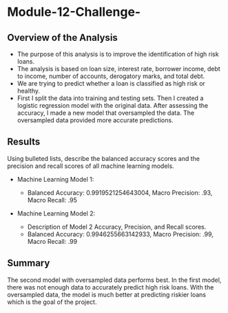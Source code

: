 # Module-12-Challenge-

## Overview of the Analysis

* The purpose of this analysis is to improve the identification of high risk loans. 
* The analysis is based on loan size, interest rate, borrower income, debt to income, number of accounts, derogatory marks, and total debt. 
* We are trying to predict whether a loan is classified as high risk or healthy. 
* First I split the data into training and testing sets. Then I created a logistic regression model with the original data. After assessing the accuracy, I made a new model that oversampled the data. The oversampled data provided more accurate predictions. 


## Results

Using bulleted lists, describe the balanced accuracy scores and the precision and recall scores of all machine learning models.

* Machine Learning Model 1:
  * Balanced Accuracy: 0.9919521254643004, Macro Precision: .93, Macro Recall: .95



* Machine Learning Model 2:
  * Description of Model 2 Accuracy, Precision, and Recall scores.
  * Balanced Accuracy: 0.9946255663142933, Macro Precision: .99, Macro Recall: .99

## Summary


The second model with oversampled data performs best. In the first model, there was not enough data to accurately predict high risk loans. With the oversampled data, the model is much better at predicting riskier loans which is the goal of the project. 
